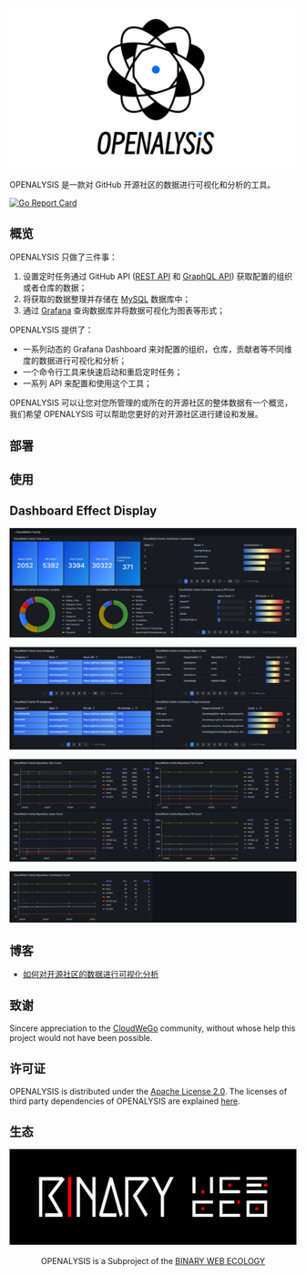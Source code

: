 ![OPENALYSIS](./images/OPENALYSIS.png)

OPENALYSIS 是一款对 GitHub 开源社区的数据进行可视化和分析的工具。

[![Go Report Card](https://goreportcard.com/badge/github.com/B1NARY-GR0UP/openalysis)](https://goreportcard.com/report/github.com/B1NARY-GR0UP/openalysis)

## 概览

OPENALYSIS 只做了三件事：

1. 设置定时任务通过 GitHub API ([REST API](https://docs.github.com/en/rest?apiVersion=2022-11-28) 和 [GraphQL API](https://docs.github.com/en/graphql)) 获取配置的组织或者仓库的数据；
2. 将获取的数据整理并存储在 [MySQL](https://www.mysql.com/) 数据库中；
3. 通过 [Grafana](https://grafana.com/grafana/) 查询数据库并将数据可视化为图表等形式；

OPENALYSIS 提供了：

- 一系列动态的 Grafana Dashboard 来对配置的组织，仓库，贡献者等不同维度的数据进行可视化和分析；
- 一个命令行工具来快速启动和重启定时任务；
- 一系列 API 来配置和使用这个工具；

OPENALYSIS 可以让您对您所管理的或所在的开源社区的整体数据有一个概览，我们希望 OPENALYSIS 可以帮助您更好的对开源社区进行建设和发展。

## 部署



## 使用



## Dashboard Effect Display

![example-1](./images/example-1.png)

![example-2](./images/example-2.png)

![example-3](./images/example-3.png)

![example-3](./images/example-4.png)

## 博客

- [如何对开源社区的数据进行可视化分析](https://juejin.cn/post/7359882185362948135)

## 致谢

Sincere appreciation to the [CloudWeGo](https://github.com/cloudwego) community, without whose help this project would not have been possible.

## 许可证

OPENALYSIS is distributed under the [Apache License 2.0](./LICENSE). The licenses of third party dependencies of OPENALYSIS are explained [here](./licenses).

## 生态

<p align="center">
<img src="https://github.com/justlorain/justlorain/blob/main/images/BINARY-WEB-ECO.png" alt="BINARY-WEB-ECO"/>
<br/><br/>
OPENALYSIS is a Subproject of the <a href="https://github.com/B1NARY-GR0UP">BINARY WEB ECOLOGY</a>
</p>